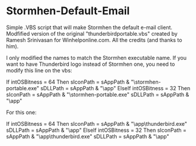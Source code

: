 # Stormhen-Default-Email

Simple .VBS script that will make Stormhen the default e-mail client. Modfified version of the original "thunderbirdportable.vbs" created by Ramesh Srinivasan for Winhelponline.com. All the credits (and thanks to him).

I only modified the names to match the Stormhen executable name. If you want to have Thunderbird logo instead of Stormhen one, you need to modify this line on the vbs:

If intOSBitness = 64 Then
   sIconPath = sAppPath & "\stormhen-portable.exe"
   sDLLPath = sAppPath & "\app\"
ElseIf intOSBitness = 32 Then
   sIconPath = sAppPath & "\stormhen-portable.exe"
   sDLLPath = sAppPath & "\app\"

For this one:

If intOSBitness = 64 Then
   sIconPath = sAppPath & "\app\thunderbird.exe"
   sDLLPath = sAppPath & "\app\"
ElseIf intOSBitness = 32 Then
   sIconPath = sAppPath & "\app\thunderbird.exe"
   sDLLPath = sAppPath & "\app\"
